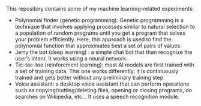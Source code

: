 ﻿This repository contains some of my machine learning-related experiments:

- Polynomial finder (genetic programming): Genetic programming is a technique that involves applying processes similar to natural selection to a population of random programs until you get a program that solves your problem efficiently. Here, this approach is used to find the polynomial function that approximates best a set of pairs of values.
- Jerry the bot (deep learning) : a simple chat bot that than recognize the user’s intent. It works using a neural network.
- Tic-tac-toe (reinforcment learning): most AI models are first trained with a set of training data. This one works differently: it is continuously trained and gets better without any preliminary training step.
- Voice assistant: a desktop voice assistant that can perform operations such as copying/cutting/deleting files, opening or closing programs, do searches on Wikipedia, etc... It uses a speech recognition module.

